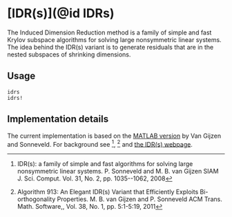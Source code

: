 # [IDR(s)](@id IDRs)

The Induced Dimension Reduction method is a family of simple and fast Krylov subspace algorithms for solving large nonsymmetric linear systems. The idea behind the IDR(s) variant is to generate residuals that are in the nested subspaces of shrinking dimensions.

## Usage

```@docs
idrs
idrs!
```

## Implementation details

The current implementation is based on the [MATLAB version](http://ta.twi.tudelft.nl/nw/users/gijzen/idrs.m) by Van Gijzen and Sonneveld. For background see [^Sonneveld2008], [^VanGijzen2011] and [the IDR(s) webpage](http://ta.twi.tudelft.nl/nw/users/gijzen/IDR.html).

[^Sonneveld2008]: IDR(s): a family of simple and fast algorithms for solving large nonsymmetric linear systems. P. Sonneveld and M. B. van Gijzen SIAM J. Sci. Comput. Vol. 31, No. 2, pp. 1035--1062, 2008
[^VanGijzen2011]: Algorithm 913: An Elegant IDR(s) Variant that Efficiently Exploits Bi-orthogonality Properties. M. B. van Gijzen and P. Sonneveld ACM Trans. Math. Software,, Vol. 38, No. 1, pp. 5:1-5:19, 2011